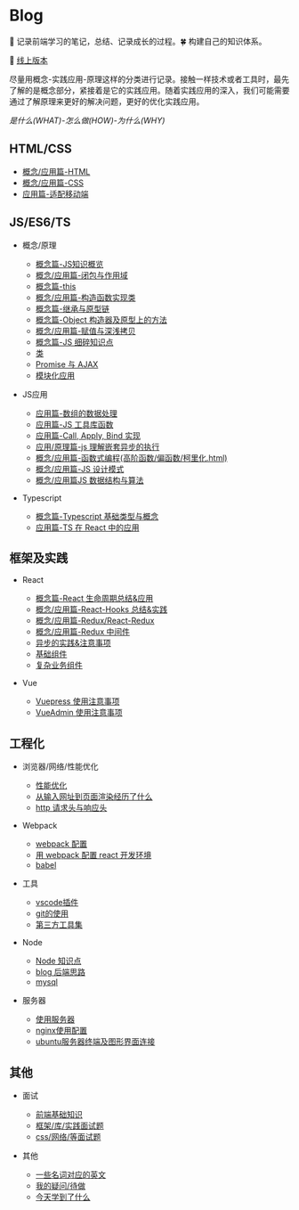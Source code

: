 # Blog

:seedling: 记录前端学习的笔记，总结、记录成长的过程。:four_leaf_clover: 构建自己的知识体系。

:whale: [线上版本](https://https://blog.xblcity.com)

尽量用概念-实践应用-原理这样的分类进行记录。接触一样技术或者工具时，最先了解的是概念部分，紧接着是它的实践应用。随着实践应用的深入，我们可能需要通过了解原理来更好的解决问题，更好的优化实践应用。

*是什么(WHAT)-怎么做(HOW)-为什么(WHY)*

## HTML/CSS

- [概念/应用篇-HTML](https://blog.xblcity.com/html-css/html.html)
- [概念/应用篇-CSS](https://blog.xblcity.com/html-css/css.html)
- [应用篇-适配移动端](https://blog.xblcity.com/html-css/mobile.html)

## JS/ES6/TS

- 概念/原理

  - [概念篇-JS知识概览](https://blog.xblcity.com/js/summarization.html)
  - [概念/应用篇-闭包与作用域](https://blog.xblcity.com/js/scope-closures.html)
  - [概念篇-this](https://blog.xblcity.com/js/this.html)
  - [概念/应用篇-构造函数实现类](https://blog.xblcity.com/js/object.html)
  - [概念篇-继承与原型链](https://blog.xblcity.com/js/inherit.html)
  - [概念篇-Object 构造器及原型上的方法](https://blog.xblcity.com/js/object-methods.html)
  - [概念/应用篇-赋值与深浅拷贝](https://blog.xblcity.com/js/copy.html)
  - [概念篇-JS 细碎知识点](https://blog.xblcity.com/js/knowledge-points.html)
  - [类](https://blog.xblcity.com/es6/class.html)
  - [Promise 与 AJAX](https://blog.xblcity.com/es6/promise.html)
  - [模块化应用](https://blog.xblcity.com/es6/module.html)

- JS应用

  - [应用篇-数组的数据处理](https://blog.xblcity.com/js/array.html)
  - [应用篇-JS 工具库函数](https://blog.xblcity.com/js/utils.html)
  - [应用篇-Call, Apply, Bind 实现](https://blog.xblcity.com/js/call.html)
  - [应用/原理篇-js 理解嵌套异步的执行](https://blog.xblcity.com/js/eventloop.html)
  - [概念/应用篇-函数式编程(高阶函数/偏函数/柯里化.html)](https://blog.xblcity.com/js/func-program.html)
  - [概念/应用篇-JS 设计模式](https://blog.xblcity.com/js/design-mode.html)
  - [概念/应用篇JS 数据结构与算法](https://blog.xblcity.com/js/algorithm.html)

- Typescript

  - [概念篇-Typescript 基础类型与概念](https://blog.xblcity.com/typescript/ts-basic.html)
  - [应用篇-TS 在 React 中的应用](https://blog.xblcity.com/typescript/ts-react.html)

## 框架及实践

- React

  - [概念篇-React 生命周期总结&应用](https://blog.xblcity.com/react/lifecycle.html)
  - [概念/应用篇-React-Hooks 总结&实践](https://blog.xblcity.com/react/react-hooks.html)
  - [概念/应用篇-Redux/React-Redux](https://blog.xblcity.com/react/redux.html)
  - [概念/应用篇-Redux 中间件](https://blog.xblcity.com/react/redux-middleware.html)
  - [异步的实践&注意事项](https://blog.xblcity.com/react/async.html)
  - [基础组件](https://blog.xblcity.com/react/basic-co.html)
  - [复杂业务组件](https://blog.xblcity.com/react/complex-co.html)

- Vue

  - [Vuepress 使用注意事项](https://blog.xblcity.com/vue/vuepress.html)
  - [VueAdmin 使用注意事项](https://blog.xblcity.com/vue/vue-admin.html)

## 工程化

- 浏览器/网络/性能优化

  - [性能优化](https://blog.xblcity.com/mix/performance.html)
  - [从输入网址到页面渲染经历了什么](https://blog.xblcity.com/mix/render.html)
  - [http 请求头与响应头](https://blog.xblcity.com/mix/http-message.html)

- Webpack

  - [webpack 配置](https://blog.xblcity.com/tools/webpack/webpack-config.html)
  - [用 webpack 配置 react 开发环境](https://blog.xblcity.com/tools/webpack/webpack-react.html)
  - [babel](https://blog.xblcity.com/tools/webpack/babel.html)

- 工具

  - [vscode插件](https://blog.xblcity.com/tools/vs.html)
  - [git的使用](https://blog.xblcity.com/tools/git.html)
  - [第三方工具集](https://blog.xblcity.com/tools/tool.html)

- Node

  - [Node 知识点](https://blog.xblcity.com/node/little-points.html)
  - [blog 后端思路](https://blog.xblcity.com/node/blog.html)
  - [mysql](https://blog.xblcity.com/node/mysql.html)

- 服务器

  - [使用服务器](https://blog.xblcity.com/server/server.html)
  - [nginx使用配置](https://blog.xblcity.com/server/nginx.html)
  - [ubuntu服务器终端及图形界面连接](https://blog.xblcity.com/server/ubuntu.html)

## 其他

- 面试

  - [前端基础知识](https://blog.xblcity.com/interview/js-interview.html)
  - [框架/库/实践面试题](https://blog.xblcity.com/interview/lib-interview.html)
  - [css/网络/等面试题](https://blog.xblcity.com/interview/other-interview.html)

- 其他

  - [一些名词对应的英文](https://blog.xblcity.com/others/words.html)
  - [我的疑问/待做](https://blog.xblcity.com/others/questions.html)
  - [今天学到了什么](https://blog.xblcity.com/others/today.html)
